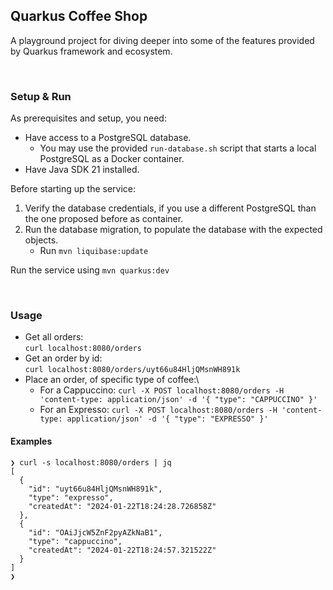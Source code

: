 ## Quarkus Coffee Shop

A playground project for diving deeper into some of the features provided by Quarkus framework and ecosystem.

<br/>

### Setup & Run

As prerequisites and setup, you need:
- Have access to a PostgreSQL database.
  - You may use the provided `run-database.sh` script that starts a local PostgreSQL as a Docker container.
- Have Java SDK 21 installed.

Before starting up the service:
1. Verify the database credentials, if you use a different PostgreSQL than the one proposed before as container.
2. Run the database migration, to populate the database with the expected objects. 
   - Run `mvn liquibase:update`

Run the service using `mvn quarkus:dev`

<br/>

### Usage

- Get all orders:\
  `curl localhost:8080/orders`
- Get an order by id:\
  `curl localhost:8080/orders/uyt66u84HljQMsnWH891k`
- Place an order, of specific type of coffee:\
  - For a Cappuccino: `curl -X POST localhost:8080/orders -H 'content-type: application/json' -d '{ "type": "CAPPUCCINO" }'`
  - For an Expresso: `curl -X POST localhost:8080/orders -H 'content-type: application/json' -d '{ "type": "EXPRESSO" }'`

#### Examples

```shell
❯ curl -s localhost:8080/orders | jq
[
  {
    "id": "uyt66u84HljQMsnWH891k",
    "type": "expresso",
    "createdAt": "2024-01-22T18:24:28.726858Z"
  },
  {
    "id": "OAiJjcW5ZnF2pyAZkNaB1",
    "type": "cappuccino",
    "createdAt": "2024-01-22T18:24:57.321522Z"
  }
]
❯ 
```
